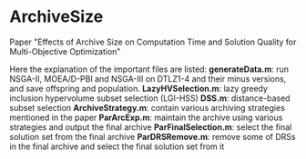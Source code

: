 # ArchiveSize
Paper "Effects of Archive Size on Computation Time and Solution Quality for Multi-Objective Optimization"

Here the explanation of the important files are listed:
**generateData.m**: run NSGA-II, MOEA/D-PBI and NSGA-III on DTLZ1-4 and their minus versions, and save offspring and population.
**LazyHVSelection.m**: lazy greedy inclusion hypervolume subset selection (LGI-HSS)
**DSS.m**: distance-based subset selection
**ArchiveStrategy.m**: contain various archiving strategies mentioned in the paper
**ParArcExp.m**: maintain the archive using various strategies and output the final archive
**ParFinalSelection.m**: select the final solution set from the final archive
**ParDRSRemove.m**: remove some of DRSs in the final archive and select the final solution set from it
